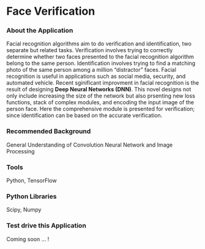 # Face Verification

### About the Application

Facial recognition algorithms aim to do verification and identification, two separate but related tasks. Verification involves trying to correctly determine whether two faces presented to the facial recognition algorithm belong to the same person. Identification involves trying to find a matching photo of the same person among a million “distractor” faces. Facial recognition is useful in applications such as social media, security, and automated vehicle. Recent sginificant improvment in facial recognition is the result of designing **Deep Neural Networks (DNN)**. This novel designs not only include increasing the size of the network but also prsenting new loss functions, stack of complex modules, and encoding the input image of the person face. Here the comprehensive module is presented for verification; since identification can be based on the accurate verification.

### Recommended Background

General Understanding of Convolution Neural Network and Image Processing

### Tools

Python, TensorFlow

### Python Libraries

Scipy, Numpy

### Test drive this Application
Coming soon … !